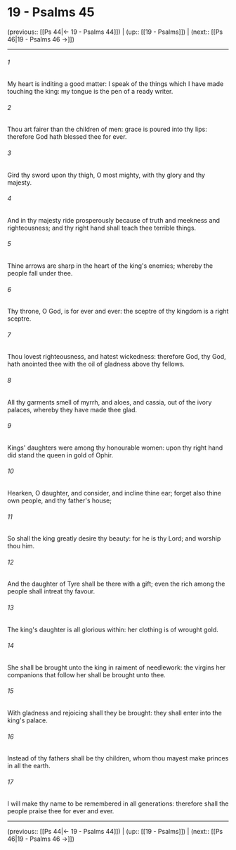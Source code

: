 # 19 - Psalms 45

(previous:: [[Ps 44|← 19 - Psalms 44]]) | (up:: [[19 - Psalms]]) | (next:: [[Ps 46|19 - Psalms 46 →]])

***


###### 1 
My heart is inditing a good matter: I speak of the things which I have made touching the king: my tongue is the pen of a ready writer. 

###### 2 
Thou art fairer than the children of men: grace is poured into thy lips: therefore God hath blessed thee for ever. 

###### 3 
Gird thy sword upon thy thigh, O most mighty, with thy glory and thy majesty. 

###### 4 
And in thy majesty ride prosperously because of truth and meekness and righteousness; and thy right hand shall teach thee terrible things. 

###### 5 
Thine arrows are sharp in the heart of the king's enemies; whereby the people fall under thee. 

###### 6 
Thy throne, O God, is for ever and ever: the sceptre of thy kingdom is a right sceptre. 

###### 7 
Thou lovest righteousness, and hatest wickedness: therefore God, thy God, hath anointed thee with the oil of gladness above thy fellows. 

###### 8 
All thy garments smell of myrrh, and aloes, and cassia, out of the ivory palaces, whereby they have made thee glad. 

###### 9 
Kings' daughters were among thy honourable women: upon thy right hand did stand the queen in gold of Ophir. 

###### 10 
Hearken, O daughter, and consider, and incline thine ear; forget also thine own people, and thy father's house; 

###### 11 
So shall the king greatly desire thy beauty: for he is thy Lord; and worship thou him. 

###### 12 
And the daughter of Tyre shall be there with a gift; even the rich among the people shall intreat thy favour. 

###### 13 
The king's daughter is all glorious within: her clothing is of wrought gold. 

###### 14 
She shall be brought unto the king in raiment of needlework: the virgins her companions that follow her shall be brought unto thee. 

###### 15 
With gladness and rejoicing shall they be brought: they shall enter into the king's palace. 

###### 16 
Instead of thy fathers shall be thy children, whom thou mayest make princes in all the earth. 

###### 17 
I will make thy name to be remembered in all generations: therefore shall the people praise thee for ever and ever.

***

(previous:: [[Ps 44|← 19 - Psalms 44]]) | (up:: [[19 - Psalms]]) | (next:: [[Ps 46|19 - Psalms 46 →]])
